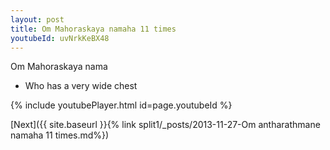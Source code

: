 ```yaml
---
layout: post
title: Om Mahoraskaya namaha 11 times
youtubeId: uvNrkKeBX48
---
```

 
 
Om Mahoraskaya nama 
 
 -  Who has a very wide chest 
 
  
 
  
 
 
 
 
 
 


{% include youtubePlayer.html id=page.youtubeId %}
 
[Next]({{ site.baseurl }}{% link  split1/_posts/2013-11-27-Om antharathmane namaha 11 times.md%})
 
